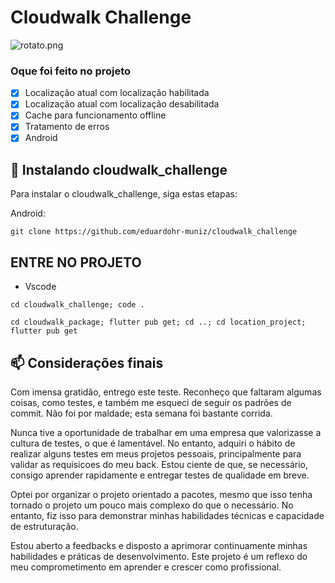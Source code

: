 # Cloudwalk Challenge


<img src="https://github.com/eduardohr-muniz/cloudwalk_challenge/assets/90477293/edd7291d-d870-4d94-a839-64f1ebdbee84" alt="rotato.png">


### Oque foi feito no projeto

- [x] Localização atual com localização habilitada
- [x] Localização atual com localização desabilitada
- [x] Cache para funcionamento offline
- [x] Tratamento de erros
- [x] Android

## 🚀 Instalando cloudwalk_challenge

Para instalar o cloudwalk_challenge, siga estas etapas:

Android:

```
git clone https://github.com/eduardohr-muniz/cloudwalk_challenge
```
## ENTRE NO PROJETO
* Vscode
```
cd cloudwalk_challenge; code .
```

```
cd cloudwalk_package; flutter pub get; cd ..; cd location_project; flutter pub get
```

## 📫 Considerações finais
Com imensa gratidão, entrego este teste. Reconheço que faltaram algumas coisas, como testes, e também me esqueci de seguir os padrões de commit. Não foi por maldade; esta semana foi bastante corrida.

Nunca tive a oportunidade de trabalhar em uma empresa que valorizasse a cultura de testes, o que é lamentável. No entanto, adquiri o hábito de realizar alguns testes em meus projetos pessoais, principalmente para validar as requisicoes do meu back. Estou ciente de que, se necessário, consigo aprender rapidamente e entregar testes de qualidade em breve.

Optei por organizar o projeto orientado a pacotes, mesmo que isso tenha tornado o projeto um pouco mais complexo do que o necessário. No entanto, fiz isso para demonstrar minhas habilidades técnicas e capacidade de estruturação.

Estou aberto a feedbacks e disposto a aprimorar continuamente minhas habilidades e práticas de desenvolvimento. Este projeto é um reflexo do meu comprometimento em aprender e crescer como profissional.
